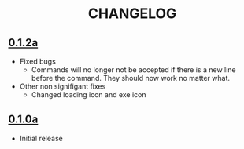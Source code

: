 <h1 align="center">CHANGELOG</h1>



## [0.1.2a]()
- Fixed bugs
  - Commands will no longer not be accepted if there is a new line before the command. They should now work no matter what.
- Other non signifigant fixes
  - Changed loading icon and exe icon

## [0.1.0a](https://github.com/mellobacon/Termello/releases/tag/0.1.0a)
- Initial release
